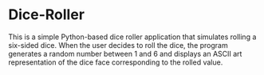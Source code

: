 # Dice-Roller
This is a simple Python-based dice roller application that simulates rolling a six-sided dice. When the user decides to roll the dice, the program generates a random number between 1 and 6 and displays an ASCII art representation of the dice face corresponding to the rolled value.
